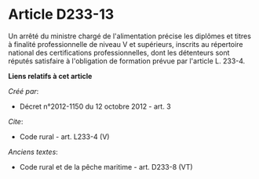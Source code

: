 # Article D233-13

Un arrêté du ministre chargé de l'alimentation précise les diplômes et titres à finalité professionnelle de niveau V et
supérieurs, inscrits au répertoire national des certifications professionnelles, dont les détenteurs sont réputés satisfaire
à l'obligation de formation prévue par l'article L. 233-4.

**Liens relatifs à cet article**

_Créé par_:

  - Décret n°2012-1150 du 12 octobre 2012 - art. 3

_Cite_:

  - Code rural - art. L233-4 (V)

_Anciens textes_:

  - Code rural et de la pêche maritime - art. D233-8 (VT)

